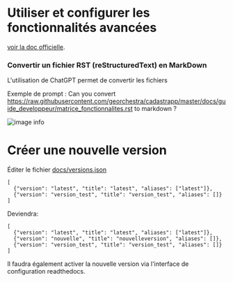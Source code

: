 # Utiliser et configurer les fonctionnalités avancées


[voir la doc officielle](https://squidfunk.github.io/mkdocs-material/setup/setting-up-navigation/#hiding-the-sidebars).


### Convertir un fichier RST (reStructuredText) en MarkDown

L'utilisation de ChatGPT permet de convertir les fichiers

Exemple de prompt :
Can you convert https://raw.githubusercontent.com/georchestra/cadastrapp/master/docs/guide_developpeur/matrice_fonctionnalites.rst to markdown ?

![image info](./images/prompt_chatgpt.PNG)

# Créer une nouvelle version

Éditer le fichier [docs/versions.json](docs/versions.json)
```
[
  {"version": "latest", "title": "latest", "aliases": ["latest"]},
  {"version": "version_test", "title": "version_test", "aliases": []}
]
```
Deviendra:
```
[
  {"version": "latest", "title": "latest", "aliases": ["latest"]},
  {"version": "nouvelle", "title": "nouvelleversion", "aliases": []},
  {"version": "version_test", "title": "version_test", "aliases": []}
]
```

Il faudra également activer la nouvelle version via l'interface de configuration readthedocs.